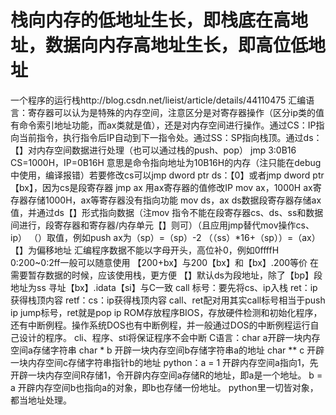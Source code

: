 #  栈向内存的低地址生长，即栈底在高地址，数据向内存高地址生长，即高位低地址
一个程序的运行栈http://blog.csdn.net/lieist/article/details/44110475
汇编语言：寄存器可以认为是特殊的内存空间，注意区分是对寄存器操作（区分ip类的值有命令索引地址功能，而ax类就是值），还是对内存空间进行操作。通过CS：IP指向当前指令，执行指令后IP自动到下一指令处。通过SS：SP指向栈顶。通过ds：【】对内存空间数据进行处理（也可以通过栈的push、pop）
	jmp 3:0B16 CS=1000H，IP=0B16H 意思是命令指向地址为10B16H的内存（注只能在debug中使用，编译报错）若要修改cs可以jmp dword ptr ds：【0】或者jmp dword ptr 【bx】，因为cs是段寄存器
	jmp ax  用ax寄存器的值修改IP
	mov ax，1000H ax寄存器存储1000H，ax等寄存器没有指向功能
	mov ds，ax  ds数据段寄存器存储ax值，并通过ds【】形式指向数据（注mov 指令不能在段寄存器cs、ds、ss和数据间进行，段寄存器和寄存器/内存单元【】则可）（且应用jmp替代mov操作cs、ip）
	（）取值，例如push ax为（sp）=（sp）-2  （（ss）*16+（sp））=（ax）
	【】为偏移地址
	汇编程序数据不能以字母开头，高位补0，例如0ffffH
	0:200~0:2ff一般可以随意使用
	【200+bx】与200【bx】和【bx】.200等价
	在需要暂存数据的时候，应该使用栈，更方便
	【】默认ds为段地址，除了【bp】段地址为ss
	寻址【bx】.idata【si】与C一致
	call 标号：要先将cs、ip入栈 ret：ip获得栈顶内容 retf：cs：ip获得栈顶内容 call、ret配对用其实call标号相当于push ip jump标号，ret就是pop ip
	ROM存放程序BIOS，存放硬件检测和初始化程序，还有中断例程。操作系统DOS也有中断例程，并一般通过DOS的中断例程运行自己设计的程序。
	cli、程序、sti将保证程序不会中断
C语言：char a开辟一块内存空间a存储字符串
	char * b 开辟一块内存空间b存储字符串a的地址
	char ** c 开辟一块内存空间c存储字符串指针b的地址
python：a = 1 开辟内存空间a指向1，先开辟一块内存空间R存储1，令开辟内存空间a存储R的地址，即a是一个地址。
	b = a 开辟内存空间b也指向a的对象，即b也存储一份地址。
	python里一切皆对象，都当地址处理。
